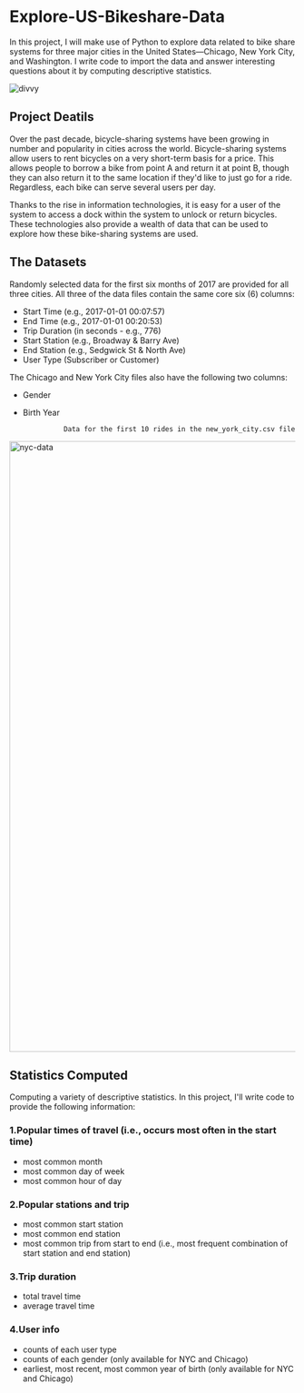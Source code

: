 # Explore-US-Bikeshare-Data
In this project, I will make use of Python to explore data related to bike share systems for three major cities in the United States—Chicago, New York City, and Washington.
I write code to import the data and answer interesting questions about it by computing descriptive statistics.

![divvy](https://user-images.githubusercontent.com/49722916/103564447-2ddf4f00-4ec7-11eb-8673-a7ff95c77e40.jpg)

## Project Deatils

Over the past decade, bicycle-sharing systems have been growing in number and popularity in cities across the world. Bicycle-sharing systems allow users to rent bicycles on a very short-term basis for a price. This allows people to borrow a bike from point A and return it at point B, though they can also return it to the same location if they'd like to just go for a ride. Regardless, each bike can serve several users per day.

Thanks to the rise in information technologies, it is easy for a user of the system to access a dock within the system to unlock or return bicycles. These technologies also provide a wealth of data that can be used to explore how these bike-sharing systems are used.

## The Datasets

Randomly selected data for the first six months of 2017 are provided for all three cities. All three of the data files contain the same core six (6) columns:

* Start Time (e.g., 2017-01-01 00:07:57)
* End Time (e.g., 2017-01-01 00:20:53)
* Trip Duration (in seconds - e.g., 776)
* Start Station (e.g., Broadway & Barry Ave)
* End Station (e.g., Sedgwick St & North Ave)
* User Type (Subscriber or Customer)

The Chicago and New York City files also have the following two columns:
* Gender
* Birth Year

                Data for the first 10 rides in the new_york_city.csv file
<img width="1076" alt="nyc-data" src="https://user-images.githubusercontent.com/49722916/103563746-fb812200-4ec5-11eb-9217-9ca8b3b1f233.png">

## Statistics Computed
Computing a variety of descriptive statistics. In this project, I'll write code to provide the following information:

### 1.Popular times of travel (i.e., occurs most often in the start time)

* most common month
* most common day of week
* most common hour of day
### 2.Popular stations and trip

* most common start station
* most common end station
* most common trip from start to end (i.e., most frequent combination of start station and end station)
### 3.Trip duration

* total travel time
* average travel time
### 4.User info

* counts of each user type
* counts of each gender (only available for NYC and Chicago)
* earliest, most recent, most common year of birth (only available for NYC and Chicago)


